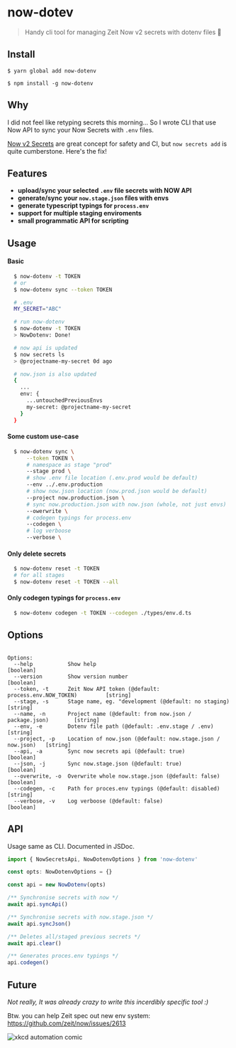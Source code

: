 # now-dotev

> Handy cli tool for managing Zeit Now v2 secrets with dotenv files 🙌

## Install

```
$ yarn global add now-dotenv

$ npm install -g now-dotenv
```

## Why

I did not feel like retyping secrets this morning... So I wrote CLI that use Now API to sync your Now Secrets with `.env` files.

[Now v2 Secrets](https://zeit.co/docs/v2/environment-variables-and-secrets) are great concept for safety and CI, but `now secrets add` is quite cumberstone. Here's the fix!

## Features

- **upload/sync your selected `.env` file secrets with NOW API**
- **generate/sync your `now.stage.json` files with envs**
- **generate typescript typings for `process.env`**
- **support for multiple staging enviroments**
- **small programmatic API for scripting**

## Usage

#### Basic

```bash
  $ now-dotenv -t TOKEN
  # or
  $ now-dotenv sync --token TOKEN

```

```bash
  # .env
  MY_SECRET="ABC"

  # run now-dotenv
  $ now-dotenv -t TOKEN
  > NowDotenv: Done!

  # now api is updated
  $ now secrets ls
  > @projectname-my-secret 0d ago

  # now.json is also updated
  {
    ...
    env: {
      ...untouchedPreviousEnvs
      my-secret: @projectname-my-secret
    }
  }
```

#### Some custom use-case

```bash
  $ now-dotenv sync \
      --token TOKEN \
      # namespace as stage "prod"
      --stage prod \
      # show .env file location (.env.prod would be default)
      --env ../.env.production
      # show now.json location (now.prod.json would be default)
      --project now.production.json \
      # sync now.production.json with now.json (whole, not just envs)
      --owerwrite \
      # codegen typings for process.env
      --codegen \
      # log verboose
      --verbose \

```

#### Only delete secrets

```bash
  $ now-dotenv reset -t TOKEN
  # for all stages
  $ now-dotenv reset -t TOKEN --all
```

#### Only codegen typings for `process.env`

```bash
  $ now-dotenv codegen -t TOKEN --codegen ./types/env.d.ts
```

## Options

```

Options:
  --help           Show help                                                    [boolean]
  --version        Show version number                                          [boolean]
  --token, -t      Zeit Now API token (@default: process.env.NOW_TOKEN)         [string]
  --stage, -s      Stage name, eg. "development (@default: no staging)          [string]
  --name, -n       Project name (@default: from now.json / package.json)        [string]
  --env, -e        Dotenv file path (@default: .env.stage / .env)               [string]
  --project, -p    Location of now.json (@default: now.stage.json / now.json)   [string]
  --api, -a        Sync now secrets api (@default: true)                        [boolean]
  --json, -j       Sync now.stage.json (@default: true)                         [boolean]
  --overwrite, -o  Overwrite whole now.stage.json (@default: false)             [boolean]
  --codegen, -c    Path for proces.env typings (@default: disabled)             [string]
  --verbose, -v    Log verboose (@default: false)                               [boolean]

```

## API

Usage same as CLI. Documented in JSDoc.

```ts
import { NowSecretsApi, NowDotenvOptions } from 'now-dotenv'

const opts: NowDotenvOptions = {}

const api = new NowDotenv(opts)

/** Synchronise secrets with now */
await api.syncApi()

/** Synchronise secrets with now.stage.json */
await api.syncJson()

/** Deletes all/staged previous secrets */
await api.clear()

/** Generates proces.env typings */
api.codegen()
```

## Future

_Not really, It was already crazy to write this incerdibly specific tool :)_

Btw. you can help Zeit spec out new env system: https://github.com/zeit/now/issues/2613

![xkcd automation comic](https://imgs.xkcd.com/comics/is_it_worth_the_time.png)
